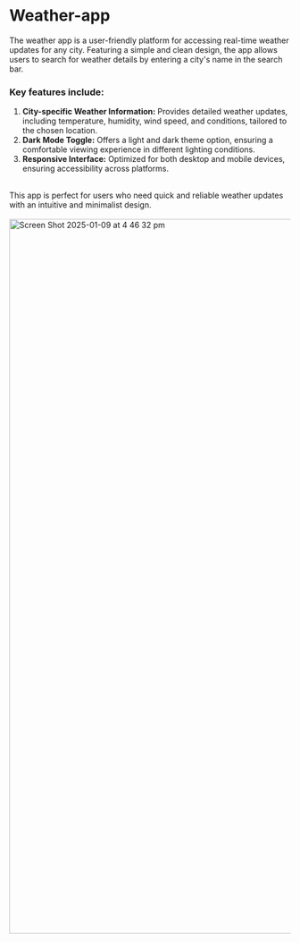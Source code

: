 <h1>Weather-app</h1>

The weather app is a user-friendly platform for accessing real-time weather updates for any city. Featuring a simple and clean design, the app allows users to search for weather details by entering a city's name in the search bar.

<h3>Key features include:</h3>
<ol>
<li><b>City-specific Weather Information:</b> Provides detailed weather updates, including temperature, humidity, wind speed, and conditions, tailored to the chosen location.</li>
<li><b>Dark Mode Toggle:</b> Offers a light and dark theme option, ensuring a comfortable viewing experience in different lighting conditions.</li>
<li><b>Responsive Interface:</b> Optimized for both desktop and mobile devices, ensuring accessibility across platforms.</li>
</ol>
<br>
This app is perfect for users who need quick and reliable weather updates with an intuitive and minimalist design.
<br>
<br>
<img width="1278" alt="Screen Shot 2025-01-09 at 4 46 32 pm" src="https://github.com/user-attachments/assets/78aac0f9-842c-4007-a6ed-bcf378af7000" />
